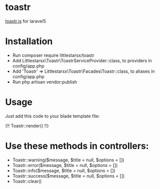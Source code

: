 # toastr

[toastr.js](https://github.com/CodeSeven/toastr) for laravel5

# Installation

* Run composer require littlestarsx/toastr
* Add Littlestarsx\Toastr\ToastrServiceProvider::class, to providers in config/app.php
* Add 'Toastr' => Littlestarsx\Toastr\Facades\Toastr::class, to aliases in config/app.php
* Run php artisan vendor:publish

# Usage

Just add this code to your blade template file:

{!! Toastr::render() !!}

# Use these methods in controllers:

* Toastr::warning($message, $title = null, $options = [])
* Toastr::error($message, $title = null, $options = [])
* Toastr::info($message, $title = null, $options = [])
* Toastr::success($message, $title = null, $options = [])
* Toastr::clear()
